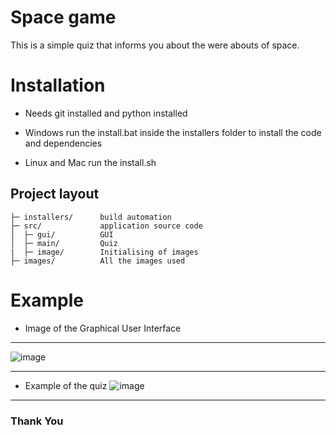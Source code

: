 # Space game
This is a simple quiz that informs you about the were abouts of space.

# Installation 
- Needs git installed and python installed 

- Windows 
run the install.bat inside the installers folder to install the code and dependencies

- Linux and Mac 
run the install.sh

Project layout
--------------

    ├─ installers/      build automation
    ├─ src/             application source code
    │  ├─ gui/          GUI
    │  ├─ main/         Quiz     
    |  ├─ image/        Initialising of images
    ├─ images/          All the images used 

# Example
- Image of the Graphical User Interface
-------------------------------------------------
![image](https://github.com/pynvimdev/Space_App/blob/main/art/Screenshot%202021-10-06%20162830.png)

-------------------------------------

- Example of the quiz
![image](https://github.com/pynvimdev/Space_App/blob/main/art/Quiz.png)
------------------------------------

### Thank You
